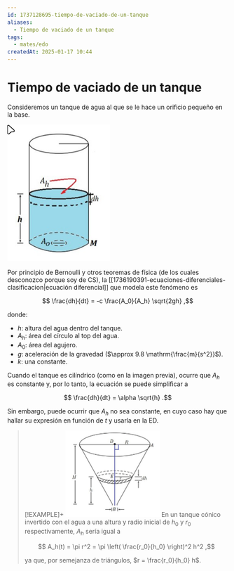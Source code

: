 ```yaml
---
id: 1737128695-tiempo-de-vaciado-de-un-tanque
aliases:
  - Tiempo de vaciado de un tanque
tags:
  - mates/edo
createdAt: 2025-01-17 10:44
---
```


# Tiempo de vaciado de un tanque

Consideremos un tanque de agua al que se le hace un orificio pequeño en la base.

![vaciado-de-un-tanque.png](attachments/vaciado-de-un-tanque.png)

Por principio de Bernoulli y otros teoremas de física (de los cuales desconozco porque soy de CS), la [[1736190391-ecuaciones-diferenciales-clasificacion|ecuación diferencial]] que modela este fenómeno es

$$
\frac{dh}{dt} = -c \frac{A_0}{A_h} \sqrt{2gh}
,$$

donde:

- $h$: altura del agua dentro del tanque.
- $A_h$: área del círculo al top del agua.
- $A_0$: área del agujero.
- $g$: aceleración de la gravedad ($\approx 9.8 \mathrm{\frac{m}{s^2}}$).
- $k$: una constante.

Cuando el tanque es cilíndrico (como en la imagen previa), ocurre que $A_h$ es constante y, por lo tanto, la ecuación se puede simplificar a

$$
\frac{dh}{dt} = \alpha \sqrt{h}
.$$

Sin embargo, puede ocurrir que $A_h$ no sea constante, en cuyo caso hay que hallar su expresión en función de $t$ y usarla en la ED.

> [!EXAMPLE]+
> ![tanque-conico.png](attachments/tanque-conico.png)
> En un tanque cónico invertido con el agua a una altura y radio inicial de $h_0$ y $r_0$ respectivamente, $A_h$ sería igual a
>
> $$
> A_h(t) = \pi r^2 = \pi \left( \frac{r_0}{h_0} \right)^2 h^2
> ,$$
> 
> ya que, por semejanza de triángulos, $r = \frac{r_0}{h_0} h$.
>  
